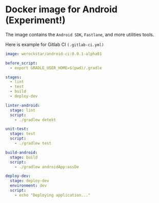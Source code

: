 # Docker image for Android (Experiment!)

The image contains the `Android SDK`, `Fastlane`, and more utilities tools.

Here is example for Gitlab CI `(.gitlab-ci.yml)`
```yaml
image: werockstar/android-ci:0.0.1-alpha01

before_script:
  - export GRADLE_USER_HOME=$(pwd)/.gradle

stages:      
  - lint
  - test
  - build
  - deploy-dev

linter-android:   
  stage: lint
  script:
    - ./gradlew detekt

unit-test:   
  stage: test    
  script:
    - ./gradlew test

build-android:
  stage: build
  script:
    - ./gradlew androidApp:assDe

deploy-dev:    
  stage: deploy-dev
  environment: dev
  script:
    - echo "Deploying application..."
```
